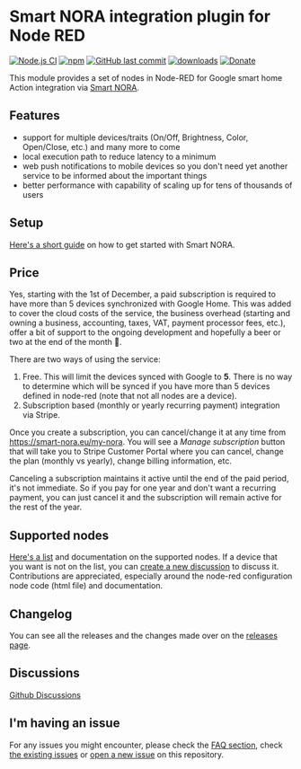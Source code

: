 Smart NORA integration plugin for Node RED
=====================

[![Node.js CI](https://github.com/andrei-tatar/node-red-contrib-smartnora/actions/workflows/node.js.yml/badge.svg)](https://github.com/andrei-tatar/node-red-contrib-smartnora/actions/workflows/node.js.yml)
[![npm](https://img.shields.io/npm/v/node-red-contrib-smartnora.svg?logo=npm)](https://www.npmjs.com/package/node-red-contrib-smartnora)
[![GitHub last commit](https://img.shields.io/github/last-commit/andrei-tatar/node-red-contrib-smartnora)](https://github.com/andrei-tatar/node-red-contrib-smartnora/commits/master)
[![downloads](https://img.shields.io/npm/dm/node-red-contrib-smartnora.svg)](https://www.npmjs.com/package/node-red-contrib-smartnora)
[![Donate](https://img.shields.io/badge/Donate-PayPal-green.svg?logo=paypal)](https://paypal.me/andreitatar)

This module provides a set of nodes in Node-RED for Google smart home Action integration via [Smart NORA](https://smart-nora.eu/).

## Features
- support for multiple devices/traits (On/Off, Brightness, Color, Open/Close, etc.) and many more to come
- local execution path to reduce latency to a minimum
- web push notifications to mobile devices so you don't need yet another service to be informed about the important things
- better performance with capability of scaling up for tens of thousands of users

## Setup

[Here's a short guide](./doc/setup/README.md) on how to get started with Smart NORA.

## Price

Yes, starting with the 1st of December, a paid subscription is required to have more than 5 devices synchronized with Google Home. This was added to cover the cloud costs of the service, the business overhead (starting and owning a business, accounting, taxes, VAT, payment processor fees, etc.), offer a bit of support to the ongoing development and hopefully a beer or two at the end of the month 🍻.

There are two ways of using the service:
1. Free. This will limit the devices synced with Google to **5**. There is no way to determine which will be synced if you have more than 5 devices defined in node-red (note that not all nodes are a device).
2. Subscription based (monthly or yearly recurring payment) integration via Stripe. 

Once you create a subscription, you can cancel/change it at any time from https://smart-nora.eu/my-nora. You will see a *Manage subscription* button that will take you to Stripe Customer Portal where you can cancel, change the plan (monthly vs yearly), change billing information, etc.

Canceling a subscription maintains it active until the end of the paid period, it's not immediate. So if you pay for one year and don't want a recurring payment, you can just cancel it and the subscription will remain active for the rest of the year. 

## Supported nodes

[Here's a list](./doc/nodes) and documentation on the supported nodes. 
If a device that you want is not on the list, you can [create a new discussion](https://github.com/andrei-tatar/node-red-contrib-smartnora/discussions/new) to discuss it. Contributions are appreciated, especially around the node-red configuration node code (html file) and documentation.

## Changelog

You can see all the releases and the changes made over on the [releases page](https://github.com/andrei-tatar/node-red-contrib-smartnora/releases).

## Discussions

[Github Discussions](https://github.com/andrei-tatar/node-red-contrib-smartnora/discussions)

## I'm having an issue

For any issues you might encounter, please check the [FAQ section](./doc/faq/README.md), check [the existing issues](https://github.com/andrei-tatar/node-red-contrib-smartnora/issues) or [open a new issue](https://github.com/andrei-tatar/node-red-contrib-smartnora/issues/new/choose) on this repository.
